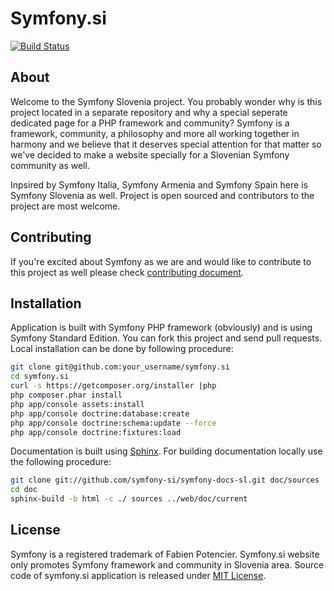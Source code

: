 # Symfony.si

[![Build Status](https://secure.travis-ci.org/symfony-si/symfony.si.png?branch=master)](http://travis-ci.org/symfony-si/symfony.si)

## About

Welcome to the Symfony Slovenia project. You probably wonder why is this project located in a separate
repository and why a special seperate dedicated page for a PHP framework and community?
Symfony is a framework, community, a philosophy and more all working together in harmony and we believe
that it deserves special attention for that matter so we've decided to make a website specially for a
Slovenian Symfony community as well.

Inpsired by Symfony Italia, Symfony Armenia and Symfony Spain here is Symfony Slovenia as well. Project
is open sourced and contributors to the project are most welcome.


## Contributing

If you're excited about Symfony as we are and would like to contribute to this project as well please check
[contributing document](CONTRIBUTING.md).


## Installation

Application is built with Symfony PHP framework (obviously) and is using Symfony Standard Edition.
You can fork this project and send pull requests. Local installation can be done by following procedure:

```bash
git clone git@github.com:your_username/symfony.si
cd symfony.si
curl -s https://getcomposer.org/installer |php
php composer.phar install
php app/console assets:install
php app/console doctrine:database:create
php app/console doctrine:schema:update --force
php app/console doctrine:fixtures:load
```

Documentation is built using [Sphinx](http://sphinx-doc.org). For building documentation locally use the following procedure:

```bash
git clone git://github.com/symfony-si/symfony-docs-sl.git doc/sources
cd doc
sphinx-build -b html -c ./ sources ../web/doc/current
```

## License

Symfony is a registered trademark of Fabien Potencier. Symfony.si website only promotes Symfony framework and community
in Slovenia area. Source code of symfony.si application is released under [MIT License](LICENSE).
